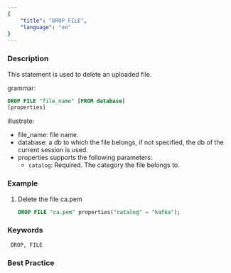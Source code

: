 ```yaml
---
{
    "title": "DROP FILE",
    "language": "en"
}
---
```


<!--
Licensed to the Apache Software Foundation (ASF) under one
or more contributor license agreements.  See the NOTICE file
distributed with this work for additional information
regarding copyright ownership.  The ASF licenses this file
to you under the Apache License, Version 2.0 (the
"License"); you may not use this file except in compliance
with the License.  You may obtain a copy of the License at

  http://www.apache.org/licenses/LICENSE-2.0

Unless required by applicable law or agreed to in writing,
software distributed under the License is distributed on an
"AS IS" BASIS, WITHOUT WARRANTIES OR CONDITIONS OF ANY
KIND, either express or implied.  See the License for the
specific language governing permissions and limitations
under the License.
-->





### Description

This statement is used to delete an uploaded file.

grammar:

```sql
DROP FILE "file_name" [FROM database]
[properties]
```

illustrate:

- file_name: file name.
- database: a db to which the file belongs, if not specified, the db of the current session is used.
- properties supports the following parameters:
   - `catalog`: Required. The category the file belongs to.

### Example

1. Delete the file ca.pem

     ```sql
     DROP FILE "ca.pem" properties("catalog" = "kafka");
     ```

### Keywords

     DROP, FILE

### Best Practice
